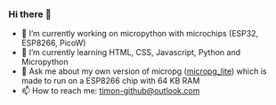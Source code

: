 ### Hi there 👋

<!--
**TimonW-Dev/TimonW-Dev** is a ✨ _special_ ✨ repository because its `README.md` (this file) appears on your GitHub profile.

Thanks for watching the raw text of this markdown file. You are not used to.

Did you know? APT has Super Cow Powers!
-->

- 🔭 I’m currently working on micropython with microchips (ESP32, ESP8266, PicoW)
- 🌱 I’m currently learning HTML, CSS, Javascript, Python and Micropython
- 💬 Ask me about my own version of micropg ([micropg_lite](https://github.com/TimonW-Dev/micropg_lite)) which is made to run on a ESP8266 chip with 64 KB RAM
- 📫 How to reach me: [timon-github@outlook.com](mailto:timon-github@outlook.com)

<!--
- 👯 I’m looking to collaborate on ...
- 🤔 I’m looking for help with ...
- ⚡ Fun fact: 
>
